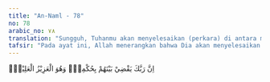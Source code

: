 ```yaml
---
title: "An-Naml - 78"
no: 78
arabic_no: ٧٨
translation: "Sungguh, Tuhanmu akan menyelesaikan (perkara) di antara mereka dengan hukum-Nya, dan Dia Mahaperkasa, Maha Mengetahui."
tafsir: "Pada ayat ini, Allah menerangkan bahwa Dia akan menyelesaikan semua persoalan yang diperselisihkan Bani Israil dengan keputusan-Nya yang adil lagi bijaksana. Dengan demikian, yang batil akan mendapat azab, dan yang benar akan diberi pahala sesuai dengan amalnya, karena Allah adalah Tuhan Yang Mahaperkasa lagi Maha Mengetahui."
---
```

اِنَّ رَبَّكَ يَقْضِيْ بَيْنَهُمْ بِحُكْمِهٖۚ وَهُوَ الْعَزِيْزُ الْعَلِيْمُۚ 
